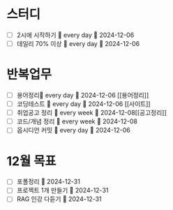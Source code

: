 # 스터디
- [ ] 2시에 시작하기 🔁 every day 📅 2024-12-06 
- [ ] 데일리 70% 이상 🔁 every day 📅 2024-12-06 

# 반복업무
- [ ] 용어정리🔁 every day 📅 2024-12-06 [[용어정리]]
- [ ] 코딩테스트 🔁 every day 📅 2024-12-06 [[사이트]]
- [ ] 취업공고 정리 🔁 every week 📅 2024-12-08[[공고정리]]
- [ ] 코드/개념 정리 🔁 every week 📅 2024-12-08 
- [ ] 옵시디언 커밋 🔁 every day 📅 2024-12-06 

# 12월 목표 
- [ ] 포폴정리 📅 2024-12-31
- [ ] 프로젝트 1개 만들기 📅 2024-12-31
- [ ] RAG 인강 다듣기 📅 2024-12-31
